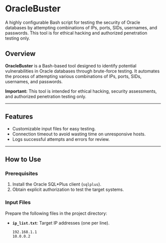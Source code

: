 # OracleBuster
A highly configurable Bash script for testing the security of Oracle databases by attempting combinations of IPs, ports, SIDs, usernames, and passwords. This tool is for ethical hacking and authorized penetration testing only.


## Overview
**OracleBuster** is a Bash-based tool designed to identify potential vulnerabilities in Oracle databases through brute-force testing. It automates the process of attempting various combinations of IPs, ports, SIDs, usernames, and passwords.

**Important:** This tool is intended for ethical hacking, security assessments, and authorized penetration testing only.

---

## Features
- Customizable input files for easy testing.
- Connection timeout to avoid wasting time on unresponsive hosts.
- Logs successful attempts and errors for review.

---

## How to Use

### Prerequisites
1. Install the Oracle SQL*Plus client (`sqlplus`).
2. Obtain explicit authorization to test the target systems.

### Input Files
Prepare the following files in the project directory:

- **`ip_list.txt`**: Target IP addresses (one per line).
  ```plaintext
  192.168.1.1
  10.0.0.2

